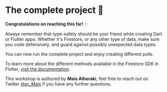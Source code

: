 # The complete project 🎉

**Congratulations on reaching this far!** ✨

Always remember that type-safety should be your friend while creating Dart or Flutter apps. Whether it's Firestore, or any other type of data, make sure you code defensively, and guard against possibly unexpected data types.

You can now run the complete project and enjoy creating different polls.

To learn more about the different methods available in the Firestore SDK in Flutter, [visit the documentation](https://firebase.flutter.dev/docs/firestore/usage).

This workshop is authored by **Mais Alheraki**, feel free to reach out on Twitter [@pr_Mais](https://twitter.com/pr_Mais) if you have any further questions.